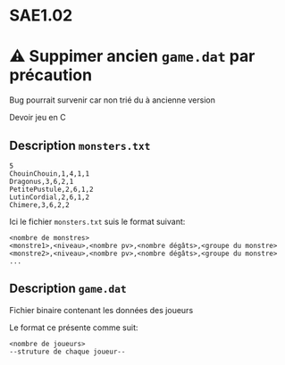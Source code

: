 # SAE1.02

# ⚠ Suppimer ancien `game.dat` par précaution

Bug pourrait survenir car non trié du à ancienne version

Devoir jeu en C

## Description `monsters.txt`

```
5
ChouinChouin,1,4,1,1
Dragonus,3,6,2,1
PetitePustule,2,6,1,2
LutinCordial,2,6,1,2
Chimere,3,6,2,2
```

Ici le fichier `monsters.txt` suis le format suivant:

```
<nombre de monstres>
<monstre1>,<niveau>,<nombre pv>,<nombre dégâts>,<groupe du monstre>
<monstre2>,<niveau>,<nombre pv>,<nombre dégâts>,<groupe du monstre>
...
```

## Description `game.dat`

Fichier binaire contenant les données des joueurs

Le format ce présente comme suit:

```
<nombre de joueurs>
--struture de chaque joueur--
```
